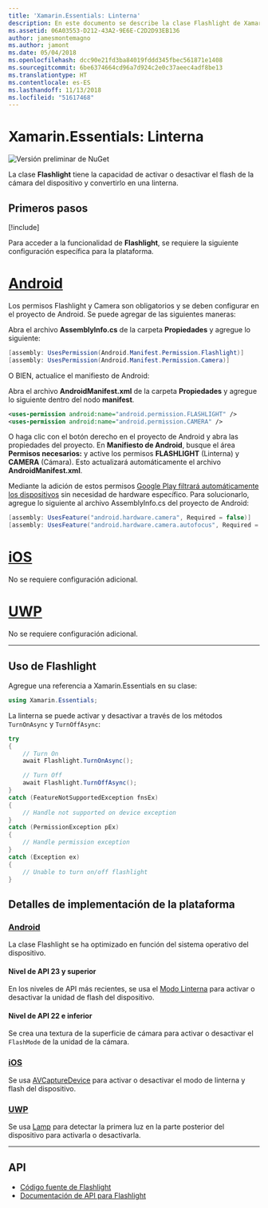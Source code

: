 ```yaml
---
title: 'Xamarin.Essentials: Linterna'
description: En este documento se describe la clase Flashlight de Xamarin.Essentials, que tiene la capacidad de activar o desactivar el flash de la cámara del dispositivo y convertirlo en una linterna.
ms.assetid: 06A03553-D212-43A2-9E6E-C2D2D93EB136
author: jamesmontemagno
ms.author: jamont
ms.date: 05/04/2018
ms.openlocfilehash: dcc90e21fd3ba84019fddd345fbec561871e1408
ms.sourcegitcommit: 6be6374664cd96a7d924c2e0c37aeec4adf8be13
ms.translationtype: HT
ms.contentlocale: es-ES
ms.lasthandoff: 11/13/2018
ms.locfileid: "51617468"
---
```

# <a name="xamarinessentials-flashlight"></a>Xamarin.Essentials: Linterna

![Versión preliminar de NuGet](~/media/shared/pre-release.png)

La clase **Flashlight** tiene la capacidad de activar o desactivar el flash de la cámara del dispositivo y convertirlo en una linterna.

## <a name="get-started"></a>Primeros pasos

[!include[](~/essentials/includes/get-started.md)]

Para acceder a la funcionalidad de **Flashlight**, se requiere la siguiente configuración específica para la plataforma.

# <a name="androidtabandroid"></a>[Android](#tab/android)

Los permisos Flashlight y Camera son obligatorios y se deben configurar en el proyecto de Android. Se puede agregar de las siguientes maneras:

Abra el archivo **AssemblyInfo.cs** de la carpeta **Propiedades** y agregue lo siguiente:

```csharp
[assembly: UsesPermission(Android.Manifest.Permission.Flashlight)]
[assembly: UsesPermission(Android.Manifest.Permission.Camera)]
```

O BIEN, actualice el manifiesto de Android:

Abra el archivo **AndroidManifest.xml** de la carpeta **Propiedades** y agregue lo siguiente dentro del nodo **manifest**.

```xml
<uses-permission android:name="android.permission.FLASHLIGHT" />
<uses-permission android:name="android.permission.CAMERA" />
```

O haga clic con el botón derecho en el proyecto de Android y abra las propiedades del proyecto. En **Manifiesto de Android**, busque el área **Permisos necesarios:** y active los permisos **FLASHLIGHT** (Linterna) y **CAMERA** (Cámara). Esto actualizará automáticamente el archivo **AndroidManifest.xml**.

Mediante la adición de estos permisos [Google Play filtrará automáticamente los dispositivos](http://developer.android.com/guide/topics/manifest/uses-feature-element.html#permissions-features) sin necesidad de hardware específico. Para solucionarlo, agregue lo siguiente al archivo AssemblyInfo.cs del proyecto de Android:

```csharp
[assembly: UsesFeature("android.hardware.camera", Required = false)]
[assembly: UsesFeature("android.hardware.camera.autofocus", Required = false)]
```

# <a name="iostabios"></a>[iOS](#tab/ios)

No se requiere configuración adicional.

# <a name="uwptabuwp"></a>[UWP](#tab/uwp)

No se requiere configuración adicional.

-----

## <a name="using-flashlight"></a>Uso de Flashlight

Agregue una referencia a Xamarin.Essentials en su clase:

```csharp
using Xamarin.Essentials;
```

La linterna se puede activar y desactivar a través de los métodos `TurnOnAsync` y `TurnOffAsync`:

```csharp
try
{
    // Turn On
    await Flashlight.TurnOnAsync();

    // Turn Off
    await Flashlight.TurnOffAsync();
}
catch (FeatureNotSupportedException fnsEx)
{
    // Handle not supported on device exception
}
catch (PermissionException pEx)
{
    // Handle permission exception
}
catch (Exception ex)
{
    // Unable to turn on/off flashlight
}
```

## <a name="platform-implementation-specifics"></a>Detalles de implementación de la plataforma

### <a name="androidtabandroid"></a>[Android](#tab/android)

La clase Flashlight se ha optimizado en función del sistema operativo del dispositivo.

#### <a name="api-level-23-and-higher"></a>Nivel de API 23 y superior

En los niveles de API más recientes, se usa el [Modo Linterna](https://developer.android.com/reference/android/hardware/camera2/CameraManager.html#setTorchMode) para activar o desactivar la unidad de flash del dispositivo.

#### <a name="api-level-22-and-lower"></a>Nivel de API 22 e inferior

Se crea una textura de la superficie de cámara para activar o desactivar el `FlashMode` de la unidad de la cámara. 

### <a name="iostabios"></a>[iOS](#tab/ios)

Se usa [AVCaptureDevice](https://developer.xamarin.com/api/type/AVFoundation.AVCaptureDevice/) para activar o desactivar el modo de linterna y flash del dispositivo.

### <a name="uwptabuwp"></a>[UWP](#tab/uwp)

Se usa [Lamp](https://docs.microsoft.com/uwp/api/windows.devices.lights.lamp) para detectar la primera luz en la parte posterior del dispositivo para activarla o desactivarla.

-----

## <a name="api"></a>API

- [Código fuente de Flashlight](https://github.com/xamarin/Essentials/tree/master/Xamarin.Essentials/Flashlight)
- [Documentación de API para Flashlight](xref:Xamarin.Essentials.Flashlight)

